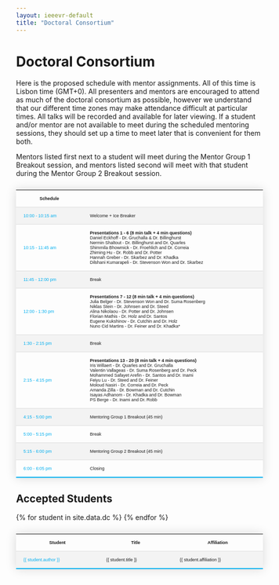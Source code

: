 ```yaml
---
layout: ieeevr-default
title: "Doctoral Consortium"
---
```


<style>
    .styled-table {
        border-collapse: collapse;
        margin: 25px 0;
        font-size: 0.8em;
        font-family: sans-serif;
        /*min-width: 400px;*/
        box-shadow: 0 0 20px rgba(0, 0, 0, 0.15);
        display: table;
    }

    .styled-table thead tr {
        background-color: #00aeef;
        color: #ffffff;
        text-align: left;
    }

    .styled-table th,
    .styled-table td {
        padding: 12px 15px;
        font-size: 0.8em;
    }

    .styled-table tbody tr {
        border-bottom: 1px solid #dddddd;
    }

    .styled-table tbody tr:nth-of-type(even) {
        background-color: #f3f3f3;
    }

    .styled-table tbody tr:last-of-type {
        border-bottom: 2px solid #00aeef;
    }

    .styled-table tbody tr.active-row {
        font-weight: bold;
        color: #00aeef;
    }

</style>

<h1>Doctoral Consortium</h1>
<div>
    <p>
        Here is the proposed schedule with mentor assignments. All of this time is Lisbon time (GMT+0). All presenters and mentors are encouraged to attend as much of the doctoral consortium as possible, however we understand that our different time zones may make attendance difficult at particular times. All talks will be recorded and available for later viewing. If a student and/or mentor are not available to meet during the scheduled mentoring sessions, they should set up a time to meet later that is convenient for them both.
    </p>
    <p>
        Mentors listed first next to a student will meet during the Mentor Group 1 Breakout session, and mentors listed second will meet with that student during the Mentor Group 2 Breakout session.
    </p>
</div>

<div>

<div>
    <table class="styled-table" style="font-size: 0.8em; ">
        <tr>
            <th>Schedule</th>
            <th></th>
        </tr>
        <tr>
            <td><span style="color: #00aeef;">10:00 - 10:15 am</span></td>
            <td>
                Welcome + Ice Breaker
            </td>
        </tr>
        <tr>
            <td><span style="color: #00aeef;">10:15 - 11:45 am</span></td>
            <td>
                <strong>Presentations 1 - 6 (8 min talk + 4 min questions)</strong><br/>
                Daniel Eckhoff - Dr. Gruchalla & Dr. Billinghurst<br/>
                Nermin Shaltout - Dr. Billinghurst and Dr. Quarles<br/>
                Shimmila Bhowmick - Dr. Froehlich and Dr. Correia<br/>
                Zhiming Hu - Dr. Robb and Dr. Potter<br/>
                Hannah Greber - Dr. Skarbez and Dr. Khadka<br/>
                Dilshani Kumarapeli - Dr. Stevenson Won and Dr. Skarbez<br/>
            </td>
        </tr>
        <tr>
            <td ><span style="color: #00aeef;">11:45 - 12:00 pm</span></td>
            <td>
                Break
            </td>
        </tr>
        <tr>
            <td ><span style="color: #00aeef;">12:00 - 1:30 pm</span></td>
            <td>
                <strong>Presentations 7 - 12 (8 min talk + 4 min questions)</strong><br/>
                Julia Belger - Dr. Stevenson Won and Dr. Suma Rosenberg<br/>
                Niklas Stein - Dr. Johnsen and Dr. Steed<br/>
                Alina Nikolaou - Dr. Potter and Dr. Johnsen<br/>
                Florian Mathis - Dr. Holz and Dr. Santos<br/>
                Eugene Kukshinov - Dr. Cutchin and Dr. Holz<br/>
                Nuno Cid Martins - Dr. Feiner and Dr. Khadka*
            </td>
        </tr>
        <tr>
            <td><span style="color: #00aeef;">1:30 - 2:15 pm</span></td>
            <td>
                Break
            </td>
        </tr>
        <tr>
            <td><span style="color: #00aeef;">2:15 - 4:15 pm</span></td>
            <td>
                <strong>Presentations 13 - 20 (8 min talk + 4 min questions)</strong><br/>
                Iris Willaert - Dr. Quarles and Dr. Gruchalla<br/>
                Valentin Vallageas - Dr. Suma Rosenberg and Dr. Peck<br/>
                Mohammed Safayet Arefin - Dr. Santos and Dr. Inami<br/>
                Feiyu Lu - Dr. Steed and Dr. Feiner<br/>
                Moloud Nasiri - Dr. Correia and Dr. Peck<br/>
                Amanda Zilla - Dr. Bowman and Dr. Cutchin<br/>
                Isayas Adhanom - Dr. Khadka and Dr. Bowman<br/>
                PS Berge - Dr. Inami and Dr. Robb
            </td>
        </tr>
        <tr>
            <td ><span style="color: #00aeef;">4:15 - 5:00 pm</span></td>
            <td>
                Mentoring Group 1 Breakout (45 min)
            </td>
        </tr>
        <tr>
            <td><span style="color: #00aeef;">5:00 - 5:15 pm</span></td>
            <td>
                Break
            </td>
        </tr>
        <tr>
            <td ><span style="color: #00aeef;">5:15 - 6:00 pm</span></td>
            <td>
                Mentoring Group 2 Breakout (45 min)
            </td>
        </tr>
        <tr>
            <td ><span style="color: #00aeef;">6:00 - 6:05 pm</span></td>
            <td>
                Closing
            </td>
        </tr>
    </table>
</div>
    
    
</div>


<h2>Accepted Students</h2>

<div>
    <table class="styled-table" style="font-size: 0.8em; ">
        <tr>
            <th>Student</th>
            <th>Title</th>
            <th>Affiliation</th>
        </tr>
        {% for student in site.data.dc %}
        <tr>
            <td style="font-size: 0.8em;"><span style="color: #00aeef;">{{ student.author }}</span></td>
            <td>{{ student.title }}</td>
            <td>{{ student.affiliation }}</td>
        </tr>
        {% endfor %}
    </table>
</div>
